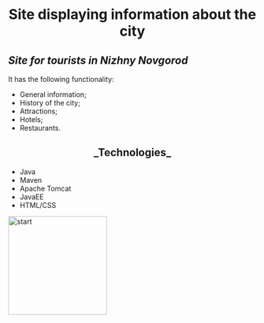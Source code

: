 <h1 align="center">Site displaying information about the city</h1>

## _Site for tourists in Nizhny Novgorod_

It has the following functionality:

- General information;
- History of the city;
- Attractions;
- Hotels;
- Restaurants.


<h2 align="center">_Technologies_</h2>

- Java
- Maven
- Apache Tomcat
- JavaEE
- HTML/CSS

<img align="senter" src="https://github.com/nonestbonum/NN/blob/main/NN_demo/screens_/Снимок%20экрана%202023-02-07%20в%2000.24.12.png" alt="start" width="200px"/></a>
